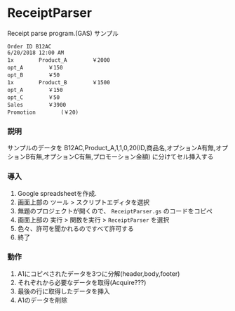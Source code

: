 # ReceiptParser
Receipt parse program.(GAS)
サンプル
```
Order ID B12AC
6/20/2018 12:00 AM
1x        Product_A        ￥2000
opt_A        ￥150             
opt_B        ￥50
1x        Product_B        ￥1500        
opt_A        ￥150
opt_C        ￥50
Sales        ￥3900
Promotion        (￥20)
```
### 説明
サンプルのデータを
B12AC,Product_A,1,1,0,20(ID,商品名,オプションA有無,オプションB有無,オプションC有無,プロモーション金額)
に分けてセル挿入する

### 導入
1. Google spreadsheetを作成.
2. 画面上部の ツール > スクリプトエディタを選択
3. 無題のプロジェクトが開くので、 `ReceiptParser.gs` のコードをコピペ
4. 画面上部の 実行 > 関数を実行 > `ReceiptParser` を選択
5. 色々、許可を聞かれるのですべて許可する
6. 終了

### 動作
1. A1にコピペされたデータを3つに分解(header,body,footer)
2. それぞれから必要なデータを取得(Acquire???)
3. 最後の行に取得したデータを挿入
4. A1のデータを削除